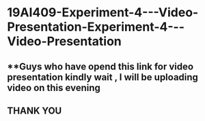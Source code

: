 # 19AI409-Experiment-4---Video-Presentation-Experiment-4---Video-Presentation

## **Guys who have opend this link for video presentation kindly wait , I will be uploading video on this evening ##
## THANK YOU ##
